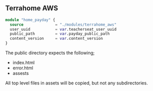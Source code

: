 ## Terrahome AWS

```tf
module "home_payday" {
  source              = "./modules/terrahome_aws"
  user_uuid           = var.teacherseat_user_uuid
  public_path         = var.payday_public_path
  content_version     = var.content_version
}
```
The public directory expects the following;
- index.html
- error.html
- assests

All top level files in assets will be copied, but not any subdirectories.



